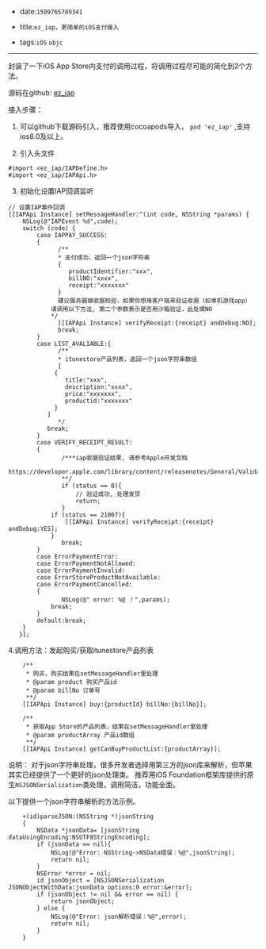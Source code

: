 * date:`1509765789341`

* title:`ez_iap，更简单的iOS支付接入`
* tags:`iOS` `objc`

----

封装了一下iOS App Store内支付的调用过程，将调用过程尽可能的简化到2个方法。

 源码在github: [ez_iap](https://github.com/haroel/ez_iap)
 
 接入步骤：

1. 可以github下载源码引入，推荐使用cocoapods导入， `pod 'ez_iap'` ,支持ios8.0及以上。

2. 引入头文件
```
#import <ez_iap/IAPDefine.h>
#import <ez_iap/IAPApi.h>
```

3. 初始化设置IAP回调监听
```
// 设置IAP事件回调
[[IAPApi Instance] setMessageHandler:^(int code, NSString *params) {
    NSLog(@"IAPEvent %d",code);
    switch (code) {
        case IAPPAY_SUCCESS:
        {
              /**
              * 支付成功，返回一个json字符串
              {
                 productIdentifier:"xxx",
                 billNO:"xxxx",
                 receipt:"xxxxxxx"
              }
              建议服务器做收据校验，如果你想用客户端来验证收据（如单机游戏app）
            请调用以下方法, 第二个参数表示是否用沙箱验证，此处填NO
            */
              [[IAPApi Instance] verifyReceipt:{receipt} andDebug:NO];
              break;
        }
        case LIST_AVALIABLE:{
              /**
              * itunestore产品列表，返回一个json字符串数组
              [
             {
                title:"xxx",
                description:"xxxx",
                price:"xxxxxxx",
                productid:"xxxxxxx"
             }
           ]
              */
           break;
        }
        case VERIFY_RECEIPT_RESULT:
        {
               /***iap收据验证结果, 请参考Apple开发文档 
            https://developer.apple.com/library/content/releasenotes/General/ValidateAppStoreReceipt/Chapters/ValidateRemotely.html
               **/
               if (status == 0){
                   // 验证成功, 处理发货
                   return;
               }
            if (status == 21007){
                [[IAPApi Instance] verifyReceipt:{receipt} andDebug:YES];
            }
               break;
        }
        case ErrorPaymentError:
        case ErrorPaymentNotAllowed:
        case ErrorPaymentInvalid:
        case ErrorStoreProductNotAvailable:
        case ErrorPaymentCancelled:
        {
               NSLog(@" error: %@ ！",params);
            break;
        }
        default:break;
    }
   }];
```

4.调用方法：发起购买/获取itunestore产品列表

```
    /**
     * 购买，购买结果在setMessageHandler里处理
     * @param product 购买产品id
     * @param billNo 订单号
     **/
    [[IAPApi Instance] buy:{productId} billNo:{billNo}];
    
    /**
     * 获取App Store的产品列表，结果在setMessageHandler里处理
     * @param productArray 产品id数组
     **/
    [[IAPApi Instance] getCanBuyProductList:{productArray}];
```

说明： 对于json字符串处理，很多开发者选择用第三方的json库来解析，但苹果其实已经提供了一个更好的json处理类。
推荐用iOS Foundation框架库提供的原生`NSJSONSerialization`类处理，调用简洁，功能全面。

以下提供一个json字符串解析的方法示例。

```
    +(id)parseJSON:(NSString *)jsonString
    {
        NSData *jsonData= [jsonString dataUsingEncoding:NSUTF8StringEncoding];
        if (jsonData == nil){
            NSLog(@"Error: NSString->NSData错误：%@",jsonString);
            return nil;
        }
        NSError *error = nil;
        id jsonObject = [NSJSONSerialization JSONObjectWithData:jsonData options:0 error:&error];
        if (jsonObject != nil && error == nil) {
            return jsonObject;
        } else {
            NSLog(@"Error: json解析错误：%@",error);
            return nil;
        }
    }
```

